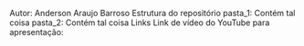 Autor: Anderson Araujo Barroso
Estrutura do repositório
pasta_1: Contém tal coisa
pasta_2: Contém tal coisa
Links
Link de vídeo do YouTube para apresentação:

